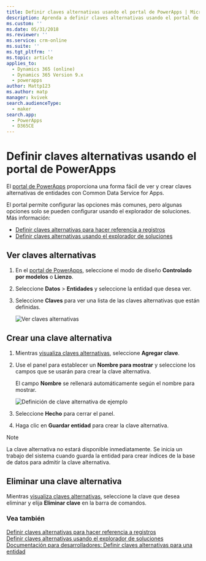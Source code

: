 ```yaml
---
title: Definir claves alternativas usando el portal de PowerApps | MicrosoftDocs
description: Aprenda a definir claves alternativas usando el portal de PowerApps
ms.custom: ''
ms.date: 05/31/2018
ms.reviewer: ''
ms.service: crm-online
ms.suite: ''
ms.tgt_pltfrm: ''
ms.topic: article
applies_to:
  - Dynamics 365 (online)
  - Dynamics 365 Version 9.x
  - powerapps
author: Mattp123
ms.author: matp
manager: kvivek
search.audienceType:
  - maker
search.app:
  - PowerApps
  - D365CE
---
```

# <a name="define-alternate-keys-using-powerapps-portal"></a>Definir claves alternativas usando el portal de PowerApps

El [portal de PowerApps](https://web.powerapps.com/?utm_source=padocs&utm_medium=linkinadoc&utm_campaign=referralsfromdoc) proporciona una forma fácil de ver y crear claves alternativas de entidades con Common Data Service for Apps.

El portal permite configurar las opciones más comunes, pero algunas opciones solo se pueden configurar usando el explorador de soluciones. <br />Más información: 
- [Definir claves alternativas para hacer referencia a registros](define-alternate-keys-reference-records.md)
- [Definir claves alternativas usando el explorador de soluciones](define-alternate-keys-solution-explorer.md)

## <a name="view-alternate-keys"></a>Ver claves alternativas

1. En el [portal de PowerApps](https://web.powerapps.com/?utm_source=padocs&utm_medium=linkinadoc&utm_campaign=referralsfromdoc), seleccione el modo de diseño **Controlado por modelos** o **Lienzo**.
2. Seleccione **Datos** > **Entidades** y seleccione la entidad que desea ver.
3. Seleccione **Claves** para ver una lista de las claves alternativas que están definidas.

    ![Ver claves alternativas](media/view-alternate-keys-portal.png)

## <a name="create-an-alternate-key"></a>Crear una clave alternativa

1. Mientras [visualiza claves alternativas](#view-alternate-keys), seleccione **Agregar clave**.
2. Use el panel para establecer un **Nombre para mostrar** y seleccione los campos que se usarán para crear la clave alternativa.

    El campo **Nombre** se rellenará automáticamente según el nombre para mostrar.

    ![Definición de clave alternativa de ejemplo](media/alternate-key-account-number-sic-code.png)

1. Seleccione **Hecho** para cerrar el panel.
2. Haga clic en **Guardar entidad** para crear la clave alternativa.

> [!NOTE]
> La clave alternativa no estará disponible inmediatamente. Se inicia un trabajo del sistema cuando guarda la entidad para crear índices de la base de datos para admitir la clave alternativa.

## <a name="delete-an-alternate-key"></a>Eliminar una clave alternativa

Mientras [visualiza claves alternativas](#view-alternate-keys), seleccione la clave que desea eliminar y elija **Eliminar clave** en la barra de comandos.

### <a name="see-also"></a>Vea también

[Definir claves alternativas para hacer referencia a registros](define-alternate-keys-reference-records.md)<br />
[Definir claves alternativas usando el explorador de soluciones](define-alternate-keys-solution-explorer.md)<br />
[Documentación para desarrolladores: Definir claves alternativas para una entidad](/dynamics365/customer-engagement/developer/define-alternate-keys-entity)
